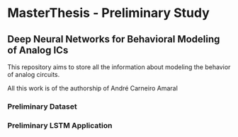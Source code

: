 # MasterThesis - Preliminary Study
## Deep Neural Networks for Behavioral Modeling of Analog ICs

This repository aims to store all the information about modeling the behavior of analog circuits.

All this work is of the authorship of André Carneiro Amaral

### Preliminary Dataset

### Preliminary LSTM Application
